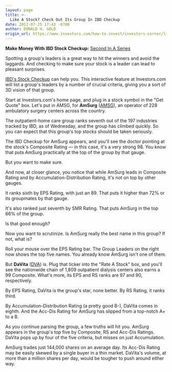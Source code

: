 ```yaml
---
layout: page
title: >-
  Like A Stock? Check Out Its Group In IBD Checkup
date: 2012-07-25 17:43 -0700
author: DONALD H. GOLD
origin_url: https://www.investors.com/how-to-invest/investors-corner/like-a-stock-check-out-its-group
---
```





**Make Money With IBD Stock Checkup:** [Second In A Series](http://news.investors.com/specialreport/618220/201207251420/make-money-with-ibd-stock-checkup.aspx)

  

Spotting a group's leaders is a great way to hit the winners and avoid the laggards. And checking to make sure your stock is a leader can lead to pleasant surprises.

  

[IBD's Stock Checkup](http://research.investors.com/stockcheckup.aspx) can help you. This interactive feature at Investors.com will list a group's leaders by a number of crucial criteria, giving you a sort of 3D vision of that group.

  

Start at Investors.com's home page, and plug in a stock symbol in the "Get Quote" box. Let's put in AMSG, for **AmSurg** ([AMSG](https://research.investors.com/quote.aspx?symbol=AMSG)), an operator of 228 ambulatory surgery centers across the country.

  

The outpatient-home care group ranks seventh out of the 197 industries tracked by IBD, as of Wednesday, and the group has climbed quickly. So you can expect that this group's top stocks should be taken seriously.

  

The IBD Checkup for AmSurg appears, and you'll see the doctor pointing at the stock's Composite Rating — in this case, it's a very strong 98. You know that puts AmSurg practically at the top of the group by that gauge.

  

But you want to make sure.

  

And now, at closer glance, you notice that while AmSurg leads in Composite Rating and by Accumulation-Distribution Rating, it's not on top by other gauges.

  

It ranks sixth by EPS Rating, with just an 89. That puts it higher than 72% or its groupmates by that gauge.

  

It's also ranked just seventh by SMR Rating. That puts AmSurg in the top 66% of the group.

  

Is that good enough?

  

Now you want to scrutinize. Is AmSurg really the best name in this group? If not, what is?

  

Roll your mouse over the EPS Rating bar. The Group Leaders on the right now shows the top five names. You already know AmSurg isn't one of them.

  

But **DaVita** ([DVA](https://research.investors.com/quote.aspx?symbol=DVA)) is. Plug that ticker into the "Rate A Stock" box, and you'll see the nationwide chain of 1,809 outpatient dialysis centers also earns a 99 Composite. What's more, its EPS and RS ranks are 97 and 90, respectively.

  

By EPS Rating, DaVita is the group's star, none better. By RS Rating, it ranks third.

  

By Accumulation-Distribution Rating (a pretty good B-), DaVita comes in eighth. And the Acc-Dis Rating for AmSurg has slipped from a top-notch A+ to a B.

  

As you continue parsing the group, a few truths will hit you. AmSurg appears in the group's top five by Composite, RS and Acc-Dis Ratings. DaVita pops up by four of the five criteria, but misses on just Accumulation.

  

AmSurg trades just 144,000 shares on an average day. Its Acc-Dis Rating may be easily skewed by a single buyer in a thin market. DaVita's volume, at more than a million shares per day, would be tougher to push around either way.




